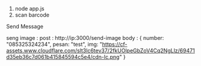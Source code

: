 1. node app.js
2. scan barcode


Send Message

seng image :
post : http://ip:3000/send-image
body : {
    number: "085325324234",
    pesan: "test",
    img: "https://cf-assets.www.cloudflare.com/slt3lc6tev37/2fkUOlpeGbZoV4Cq2NgLlz/69471d35eb36c7d061b415845594c5e4/cdn-lc.png"
}
